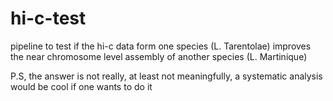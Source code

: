 # hi-c-test

pipeline to test if the hi-c data form one species (L. Tarentolae) improves the near chromosome level assembly of another species (L. Martinique)


P.S, 
the answer is not really, at least not meaningfully, a systematic analysis would be cool if one wants to do it
